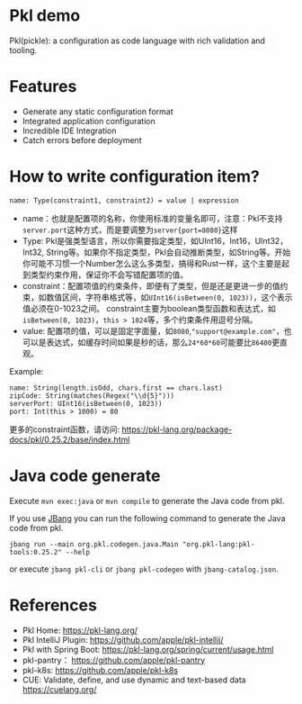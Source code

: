 Pkl demo
================

Pkl(pickle): a configuration as code language with rich validation and tooling.

# Features

* Generate any static configuration format
* Integrated application configuration
* Incredible IDE Integration
* Catch errors before deployment

# How to write configuration item?

```
name: Type(constraint1, constraint2) = value | expression
```

* name：也就是配置项的名称，你使用标准的变量名即可，注意：Pkl不支持`server.port`这种方式，而是要调整为`server{port=8080}`这样
* Type: Pkl是强类型语言，所以你需要指定类型，如UInt16，Int16，UInt32，Int32, String等。如果你不指定类型，Pkl会自动推断类型，如String等。开始你可能不习惯一个Number怎么这么多类型，搞得和Rust一样，这个主要是起到类型约束作用，保证你不会写错配置项的值。
* constraint：配置项值的约束条件，即便有了类型，但是还是更进一步的值约束，如数值区间，字符串格式等，如`UInt16(isBetween(0, 1023))`，这个表示值必须在0-1023之间。 constraint主要为boolean类型函数和表达式，如`isBetween(0, 1023)`，`this > 1024`等，多个约束条件用逗号分隔。
* value: 配置项的值，可以是固定字面量，如`8080`,`"support@example.com"`，也可以是表达式，如缓存时间如果是秒的话，那么`24*60*60`可能要比`86400`更直观。

Example:

```
name: String(length.isOdd, chars.first == chars.last)
zipCode: String(matches(Regex("\\d{5}")))
serverPort: UInt16(isBetween(0, 1023))
port: Int(this > 1000) = 80
```

更多的constraint函数，请访问: https://pkl-lang.org/package-docs/pkl/0.25.2/base/index.html


# Java code generate

Execute `mvn exec:java` or `mvn compile` to generate the Java code from pkl.

If you use [JBang](https://www.jbang.dev/) you can run the following command to generate the Java code from pkl.

```shell
jbang run --main org.pkl.codegen.java.Main "org.pkl-lang:pkl-tools:0.25.2" --help
```

or execute `jbang pkl-cli` or `jbang pkl-codegen` with `jbang-catalog.json`.

# References

* Pkl Home: https://pkl-lang.org/
* Pkl IntelliJ Plugin: https://github.com/apple/pkl-intellij/
* Pkl with Spring Boot: https://pkl-lang.org/spring/current/usage.html
* pkl-pantry： https://github.com/apple/pkl-pantry
* pkl-k8s: https://github.com/apple/pkl-k8s
* CUE: Validate, define, and use dynamic and text-based data https://cuelang.org/
